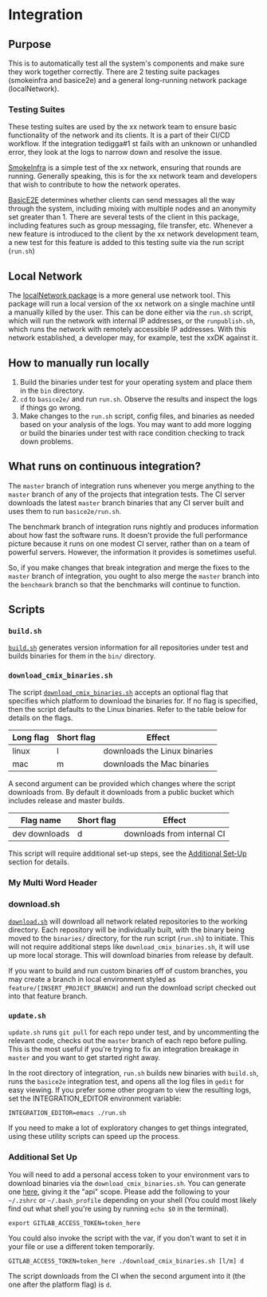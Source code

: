 # Integration

## Purpose
This is to automatically test all the system's components and make sure they 
work together correctly. There are 2 testing suite packages 
(smokeinfra and basice2e) and a general long-running network package (localNetwork). 

### Testing Suites
These testing suites are used by the xx network team to ensure basic functionality
of the network and its clients. It is a part of their CI/CD workflow. If the 
integration tedigga#1
st fails with an unknown or unhandled error, they look at the logs
to narrow down and resolve the issue.

[//]: # (link to the readme?)
[SmokeInfra](./smokeinfra/) is a simple test of the xx network, ensuring that rounds are running. 
Generally speaking, this is for the xx network team and developers that wish to 
contribute to how the network operates.

[BasicE2E](./basice2e) determines whether clients can send messages all the way through the system, including 
mixing with multiple nodes and an anonymity set greater than 1. There are several
tests of the client in this package, including features such as group messaging,
file transfer, etc. Whenever a new feature is introduced to the client by the 
xx network development team, a new test for this feature 
is added to this testing suite via the run script (`run.sh`)

## Local Network

The [localNetwork package](./localNetwork) is a more general use network tool.
This package will run a local version of the xx network on a single machine until a 
manually killed by the user. This can be done either via the `run.sh` script,
which will run the network with internal IP addresses, or the `runpublish.sh`, which runs the network
with remotely accessible IP addresses. With this network established, a developer may,
for example, test the xxDK against it. 

## How to manually run locally

1. Build the binaries under test for your operating system and place them in 
the `bin` directory.
1. `cd` to `basice2e/` and run `run.sh`. Observe the results and inspect the 
logs if things go wrong.
1. Make changes to the `run.sh` script, config files, and binaries as needed
based on your analysis of the logs. You may want to add more logging or build
the binaries under test with race condition checking to track down problems.

## What runs on continuous integration?

The `master` branch of integration runs whenever you merge anything to the 
`master` branch of any of the projects that integration tests. The CI server 
downloads the latest `master` branch binaries that any CI server built and 
uses them to run `basice2e/run.sh`.

The benchmark branch of integration runs nightly and produces information about
how fast the software runs. It doesn't provide the full performance picture 
because it runs on one modest CI server, rather than on a team of powerful 
servers. However, the information it provides is sometimes useful.

So, if you make changes that break integration and merge the fixes to the 
`master` branch of integration, you ought to also merge the `master` branch
into the `benchmark` branch so that the benchmarks will continue to function.

## Scripts

### `build.sh`

[`build.sh`](./build.sh) generates version information for all repositories under test and
builds binaries for them in the `bin/` directory.

### `download_cmix_binaries.sh`

The script [`download_cmix_binaries.sh`](./download_cmix_binaries.sh) accepts an optional flag that
specifies which platform to download the binaries for. If no flag is specified,
then the script defaults to the Linux binaries. Refer to the table below for
details on the flags.

|Long flag|Short flag|Effect|
|---|---|---|
|linux|l|downloads the Linux binaries|
|mac|m|downloads the Mac binaries|

A second argument can be provided which changes where the script downloads from.
By default it downloads from a public bucket which includes release and master builds.

|Flag name|Short flag|Effect|
|---|---|---|
|dev downloads|d|downloads from internal CI |

This script will require additional set-up steps, see the [Additional Set-Up](#Additional-Set-Up) section for
details.

### My Multi Word Header

### download.sh

[`download.sh`](./download.sh) will download all network related repositories to the working
directory. Each repository will be individually built, with the binary being moved
to the `binaries/` directory, for the run script (`run.sh`) to initiate. This
will not require additional steps like `download_cmix_binaries.sh`, it will use up more
local storage. This will download binaries from release by default.

If you want to build and run custom binaries off of custom branches, you may create a branch in
local environment styled as `feature/[INSERT_PROJECT_BRANCH]` and run the download script
checked out into that feature branch.

### `update.sh`

`update.sh` runs `git pull` for each repo under test, and by uncommenting the
relevant code, checks out the `master` branch of each repo before pulling. This 
is the most useful if you're trying to fix an integration breakage in 
`master` and you want to get started right away.

In the root directory of integration, `run.sh` builds new binaries with
`build.sh`, runs the `basice2e` integration test, and opens all the log files
in `gedit` for easy viewing.  If you prefer some other program to view the
resulting logs, set the INTEGRATION\_EDITOR environment variable:

`INTEGRATION_EDITOR=emacs ./run.sh`

If you need to make a lot of exploratory changes to get things integrated,
using these utility scripts can speed up the process.

### Additional Set Up

You will need to add a personal access token to your environment vars to download binaries via the
`download_cmix_binaries.sh`.  You can generate one [here](https://gitlab.com/-/profile/personal_access_tokens),
giving it the "api" scope.
Please add the following to your `~/.zshrc` or `~/.bash_profile` depending on your shell
(You could most likely find out what shell you're using by running `echo $0` in the terminal).

```
export GITLAB_ACCESS_TOKEN=token_here
```

You could also invoke the script with the var, if you don't want to set it in your file or use
a different token temporarily.

```
GITLAB_ACCESS_TOKEN=token_here ./download_cmix_binaries.sh [l/m] d
```

The script downloads from the CI when the second argument into it (the one after the platform flag) is `d`.